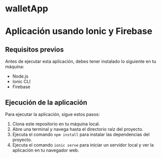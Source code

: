 # walletApp
<body>
  <h1>Aplicación usando Ionic y Firebase</h1>
  
  <h2>Requisitos previos</h2>
  <p>Antes de ejecutar esta aplicación, debes tener instalado lo siguiente en tu máquina:</p>
  <ul>
    <li>Node.js</li>
    <li>Ionic CLI</li>
    <li>Firebase</li>
  </ul>
  
  <h2>Ejecución de la aplicación</h2>
  <p>Para ejecutar la aplicación, sigue estos pasos:</p>
  <ol>
    <li>Clona este repositorio en tu máquina local.</li>
    <li>Abre una terminal y navega hasta el directorio raíz del proyecto.</li>
    <li>Ejecuta el comando <code>npm install</code> para instalar las dependencias del proyecto.</li>
    <li>Ejecuta el comando <code>ionic serve</code> para iniciar un servidor local y ver la aplicación en tu navegador web.</li>
  </ol>

